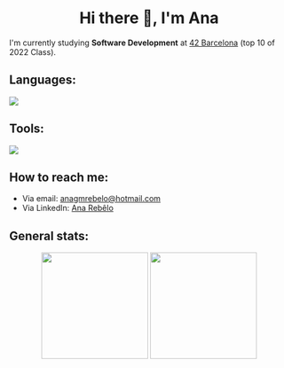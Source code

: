 #### <h1 align="center">Hi there 👋, I'm Ana</h1>

I'm currently studying **Software Development** at [42 Barcelona](https://www.42barcelona.com/es) (top 10 of 2022 Class).

## Languages:
<img src="https://skillicons.dev/icons?i=c,cpp">

## Tools:
<img src="https://skillicons.dev/icons?i=git,github,vscode,aws">

## How to reach me: 
  - Via email: anagmrebelo@hotmail.com
  - Via LinkedIn: [Ana Rebêlo](https://www.linkedin.com/in/ana-mota-rebelo/)
 
## General stats:  
 <div align="center">
    <img height="192px" src="https://github-readme-stats.vercel.app/api/top-langs/?username=anagmrebelo&langs_count=3&theme=dracula"/>
    <img height="192px" src="https://github-readme-stats.vercel.app/api?username=anagmrebelo&show_icons=true&theme=aura_dark&include_all_commits=true&count_private=true"/>
</div>
